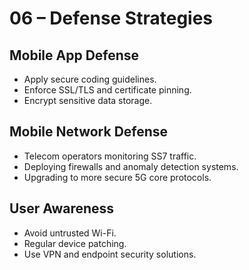 # 06 – Defense Strategies

## Mobile App Defense
- Apply secure coding guidelines.  
- Enforce SSL/TLS and certificate pinning.  
- Encrypt sensitive data storage.  

## Mobile Network Defense
- Telecom operators monitoring SS7 traffic.  
- Deploying firewalls and anomaly detection systems.  
- Upgrading to more secure 5G core protocols.  

## User Awareness
- Avoid untrusted Wi-Fi.  
- Regular device patching.  
- Use VPN and endpoint security solutions.  
